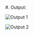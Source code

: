 #. Output:

![Output 1](https://user-images.githubusercontent.com/41969044/107932121-338a8300-6fa3-11eb-8967-2a1496711078.png)

![Output 2](https://user-images.githubusercontent.com/41969044/107932140-38e7cd80-6fa3-11eb-9f7e-fd9a61156427.png)
